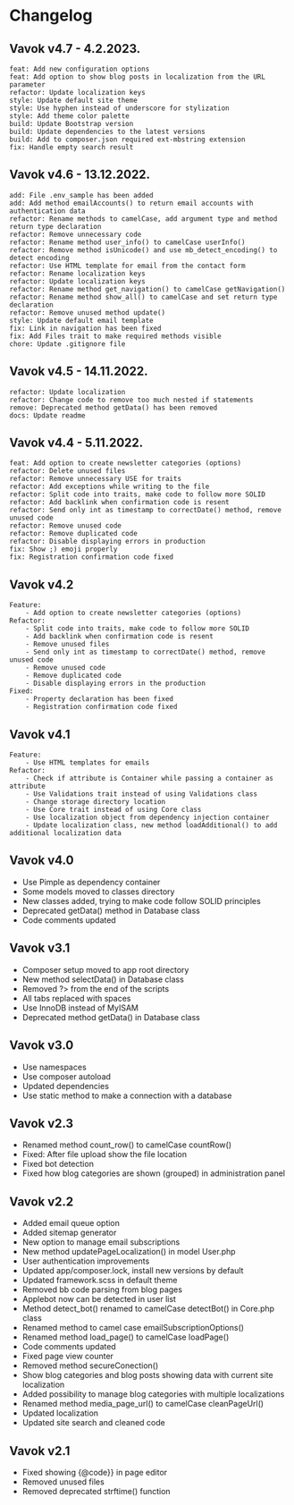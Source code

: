 # Changelog

## Vavok v4.7 - 4.2.2023.

    feat: Add new configuration options
    feat: Add option to show blog posts in localization from the URL parameter
    refactor: Update localization keys
    style: Update default site theme
    style: Use hyphen instead of underscore for stylization
    style: Add theme color palette
    build: Update Bootstrap version
    build: Update dependencies to the latest versions
    build: Add to composer.json required ext-mbstring extension
    fix: Handle empty search result



## Vavok v4.6 - 13.12.2022.

    add: File .env_sample has been added
    add: Add method emailAccounts() to return email accounts with authentication data
    refactor: Rename methods to camelCase, add argument type and method return type declaration
    refactor: Remove unnecessary code
    refactor: Rename method user_info() to camelCase userInfo()
    refactor: Remove method isUnicode() and use mb_detect_encoding() to detect encoding
    refactor: Use HTML template for email from the contact form
    refactor: Rename localization keys
    refactor: Update localization keys
    refactor: Rename method get_navigation() to camelCase getNavigation()
    refactor: Rename method show_all() to camelCase and set return type declaration
    refactor: Remove unused method update()
    style: Update default email template
    fix: Link in navigation has been fixed
    fix: Add Files trait to make required methods visible
    chore: Update .gitignore file



## Vavok v4.5 - 14.11.2022.

    refactor: Update localization
    refactor: Change code to remove too much nested if statements
    remove: Deprecated method getData() has been removed
    docs: Update readme



## Vavok v4.4 - 5.11.2022.

    feat: Add option to create newsletter categories (options)
    refactor: Delete unused files
    refactor: Remove unnecessary USE for traits
    refactor: Add exceptions while writing to the file
    refactor: Split code into traits, make code to follow more SOLID
    refactor: Add backlink when confirmation code is resent
    refactor: Send only int as timestamp to correctDate() method, remove unused code
    refactor: Remove unused code
    refactor: Remove duplicated code
    refactor: Disable displaying errors in production
    fix: Show ;) emoji properly
    fix: Registration confirmation code fixed



## Vavok v4.2
    Feature:
        - Add option to create newsletter categories (options)
    Refactor:
        - Split code into traits, make code to follow more SOLID
        - Add backlink when confirmation code is resent
        - Remove unused files
        - Send only int as timestamp to correctDate() method, remove unused code
        - Remove unused code
        - Remove duplicated code
        - Disable displaying errors in the production
    Fixed:
        - Property declaration has been fixed
        - Registration confirmation code fixed



## Vavok v4.1
    Feature:
        - Use HTML templates for emails
    Refactor:
        - Check if attribute is Container while passing a container as attribute
        - Use Validations trait instead of using Validations class
        - Change storage directory location
        - Use Core trait instead of using Core class
        - Use localization object from dependency injection container
        - Update localization class, new method loadAdditional() to add additional localization data



## Vavok v4.0
- Use Pimple as dependency container
- Some models moved to classes directory
- New classes added, trying to make code follow SOLID principles
- Deprecated getData() method in Database class
- Code comments updated



## Vavok v3.1
- Composer setup moved to app root directory
- New method selectData() in Database class
- Removed ?> from the end of the scripts
- All tabs replaced with spaces
- Use InnoDB instead of MyISAM
- Deprecated method getData() in Database class



## Vavok v3.0
- Use namespaces
- Use composer autoload
- Updated dependencies
- Use static method to make a connection with a database



## Vavok v2.3
- Renamed method count_row() to camelCase countRow()
- Fixed: After file upload show the file location
- Fixed bot detection
- Fixed how blog categories are shown (grouped) in administration panel



## Vavok v2.2
- Added email queue option
- Added sitemap generator
- New option to manage email subscriptions
- New method updatePageLocalization() in model User.php
- User authentication improvements
- Updated app/composer.lock, install new versions by default
- Updated framework.scss in default theme
- Removed bb code parsing from blog pages
- Applebot now can be detected in user list
- Method detect_bot() renamed to camelCase detectBot() in Core.php class
- Renamed method to camel case emailSubscriptionOptions()
- Renamed method load_page() to camelCase loadPage()
- Code comments updated
- Fixed page view counter
- Removed method secureConection()
- Show blog categories and blog posts showing data with current site localization
- Added possibility to manage blog categories with multiple localizations
- Renamed method media_page_url() to camelCase cleanPageUrl()
- Updated localization
- Updated site search and cleaned code



## Vavok v2.1

- Fixed showing {@code}} in page editor
- Removed unused files
- Removed deprecated strftime() function